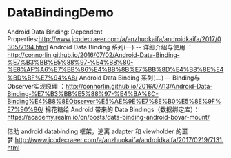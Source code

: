 # DataBindingDemo
Android Data Binding: Dependent Properties:http://www.jcodecraeer.com/a/anzhuokaifa/androidkaifa/2017/0305/7194.html
Android Data Binding 系列(一) -- 详细介绍与使用 ：http://connorlin.github.io/2016/07/02/Android-Data-Binding-%E7%B3%BB%E5%88%97-%E4%B8%80-%E8%AF%A6%E7%BB%86%E4%BB%8B%E7%BB%8D%E4%B8%8E%E4%BD%BF%E7%94%A8/
Android Data Binding 系列(二) -- Binding与Observer实现原理 ：http://connorlin.github.io/2016/07/13/Android-Data-Binding-%E7%B3%BB%E5%88%97-%E4%BA%8C-Binding%E4%B8%8EObserver%E5%AE%9E%E7%8E%B0%E5%8E%9F%E7%90%86/
棉花糖给 Android 带来的 Data Bindings（数据绑定库）：https://academy.realm.io/cn/posts/data-binding-android-boyar-mount/

借助 android databinding 框架，逃离 adapter 和 viewholder 的噩梦:http://www.jcodecraeer.com/a/anzhuokaifa/androidkaifa/2017/0219/7131.html
